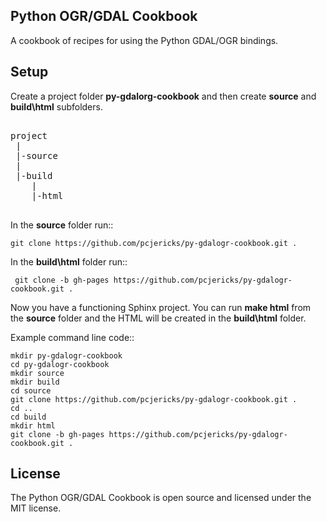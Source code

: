 Python OGR/GDAL Cookbook
------------------------
A cookbook of recipes for using the Python GDAL/OGR bindings.

Setup
-----
Create a project folder **py-gdalorg-cookbook** and then create **source** and **build\html** subfolders.

<pre>

project
 |
 |-source 
 |
 |-build
    |
    |-html

</pre>

In the **source** folder run::

    git clone https://github.com/pcjericks/py-gdalogr-cookbook.git .

In the **build\html** folder run::

     git clone -b gh-pages https://github.com/pcjericks/py-gdalogr-cookbook.git .

Now you have a functioning Sphinx project.  You can run **make html** from the **source** folder and the HTML will 
be created in the **build\html** folder.

Example command line code::

    mkdir py-gdalogr-cookbook
    cd py-gdalogr-cookbook
    mkdir source
    mkdir build
    cd source 
    git clone https://github.com/pcjericks/py-gdalogr-cookbook.git .
    cd ..
    cd build
    mkdir html
    git clone -b gh-pages https://github.com/pcjericks/py-gdalogr-cookbook.git .

License
-------
The Python OGR/GDAL Cookbook is open source and licensed under the MIT license.
